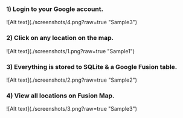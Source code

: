 
<h3>1) Login to your Google account.</h3>
![Alt text](./screenshots/4.png?raw=true "Sample3")
<br> 

<h3>2) Click on any location on the map.</h3>
![Alt text](./screenshots/1.png?raw=true "Sample1")
<br> 

<h3>3) Everything is stored to SQLite & a Google Fusion table.</h3>
![Alt text](./screenshots/2.png?raw=true "Sample2")
<br> 

<h3>4) View all locations on Fusion Map.</h3>
![Alt text](./screenshots/3.png?raw=true "Sample3")
